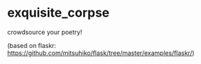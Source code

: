exquisite_corpse
================

crowdsource your poetry!

(based on flaskr: https://github.com/mitsuhiko/flask/tree/master/examples/flaskr/)
